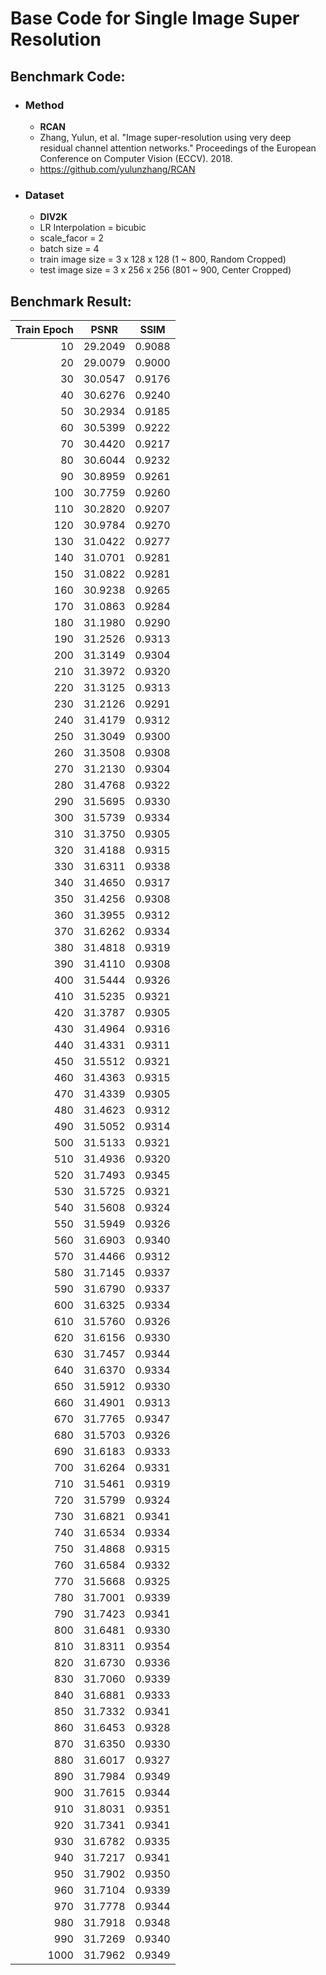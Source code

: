 # Base Code for Single Image Super Resolution

## Benchmark Code:
  - ### Method
    - **RCAN**
    - Zhang, Yulun, et al. "Image super-resolution using very deep residual channel attention networks." Proceedings of the European Conference on Computer Vision (ECCV). 2018.
    - https://github.com/yulunzhang/RCAN 
  - ### Dataset
    - **DIV2K**
    - LR Interpolation = bicubic
    - scale_facor = 2
    - batch size = 4
    - train image size = 3 x 128 x 128 (1 ~ 800, Random Cropped)
    - test image size = 3 x 256 x 256 (801 ~ 900, Center Cropped)
 
## Benchmark Result:

| Train Epoch | PSNR | SSIM |
| -------:| :-----: | :-----: |
|10|29.2049|0.9088|
|20|29.0079|0.9000|
|30|30.0547|0.9176|
|40|30.6276|0.9240|
|50|30.2934|0.9185|
|60|30.5399|0.9222|
|70|30.4420|0.9217|
|80|30.6044|0.9232|
|90|30.8959|0.9261|
|100|30.7759|0.9260|
|110|30.2820|0.9207|
|120|30.9784|0.9270|
|130|31.0422|0.9277|
|140|31.0701|0.9281|
|150|31.0822|0.9281|
|160|30.9238|0.9265|
|170|31.0863|0.9284|
|180|31.1980|0.9290|
|190|31.2526|0.9313|
|200|31.3149|0.9304|
|210|31.3972|0.9320|
|220|31.3125|0.9313|
|230|31.2126|0.9291|
|240|31.4179|0.9312|
|250|31.3049|0.9300|
|260|31.3508|0.9308|
|270|31.2130|0.9304|
|280|31.4768|0.9322|
|290|31.5695|0.9330|
|300|31.5739|0.9334|
|310|31.3750|0.9305|
|320|31.4188|0.9315|
|330|31.6311|0.9338|
|340|31.4650|0.9317|
|350|31.4256|0.9308|
|360|31.3955|0.9312|
|370|31.6262|0.9334|
|380|31.4818|0.9319|
|390|31.4110|0.9308|
|400|31.5444|0.9326|
|410|31.5235|0.9321|
|420|31.3787|0.9305|
|430|31.4964|0.9316|
|440|31.4331|0.9311|
|450|31.5512|0.9321|
|460|31.4363|0.9315|
|470|31.4339|0.9305|
|480|31.4623|0.9312|
|490|31.5052|0.9314|
|500|31.5133|0.9321|
|510|31.4936|0.9320|
|520|31.7493|0.9345|
|530|31.5725|0.9321|
|540|31.5608|0.9324|
|550|31.5949|0.9326|
|560|31.6903|0.9340|
|570|31.4466|0.9312|
|580|31.7145|0.9337|
|590|31.6790|0.9337|
|600|31.6325|0.9334|
|610|31.5760|0.9326|
|620|31.6156|0.9330|
|630|31.7457|0.9344|
|640|31.6370|0.9334|
|650|31.5912|0.9330|
|660|31.4901|0.9313|
|670|31.7765|0.9347|
|680|31.5703|0.9326|
|690|31.6183|0.9333|
|700|31.6264|0.9331|
|710|31.5461|0.9319|
|720|31.5799|0.9324|
|730|31.6821|0.9341|
|740|31.6534|0.9334|
|750|31.4868|0.9315|
|760|31.6584|0.9332|
|770|31.5668|0.9325|
|780|31.7001|0.9339|
|790|31.7423|0.9341|
|800|31.6481|0.9330|
|810|31.8311|0.9354|
|820|31.6730|0.9336|
|830|31.7060|0.9339|
|840|31.6881|0.9333|
|850|31.7332|0.9341|
|860|31.6453|0.9328|
|870|31.6350|0.9330|
|880|31.6017|0.9327|
|890|31.7984|0.9349|
|900|31.7615|0.9344|
|910|31.8031|0.9351|
|920|31.7341|0.9341|
|930|31.6782|0.9335|
|940|31.7217|0.9341|
|950|31.7902|0.9350|
|960|31.7104|0.9339|
|970|31.7778|0.9344|
|980|31.7918|0.9348|
|990|31.7269|0.9340|
|1000|31.7962|0.9349|

